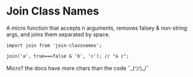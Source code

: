 # Join Class Names

A micro function that accepts n arguments, removes falsey & non-string args, and joins them separated by space.

```
import join from 'join-classnames';

join('a', true===false & 'b', 'c'); // "a c";
```

Micro? the docs have more chars than the code ¯\_(ツ)_/¯
